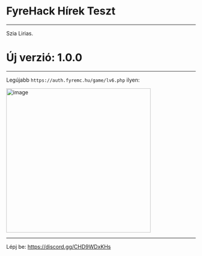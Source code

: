 # FyreHack Hírek Teszt
-----
Szia Lirias.
# Új verzió: 1.0.0
-----
Legújabb `https://auth.fyremc.hu/game/lv6.php` ilyen:

<img width="384" height="384" alt="image" src="https://github.com/user-attachments/assets/a8d232ae-b76c-45e1-8e8b-63815aa60897" />


-----
Lépj be: https://discord.gg/CHD9WDxKHs 
